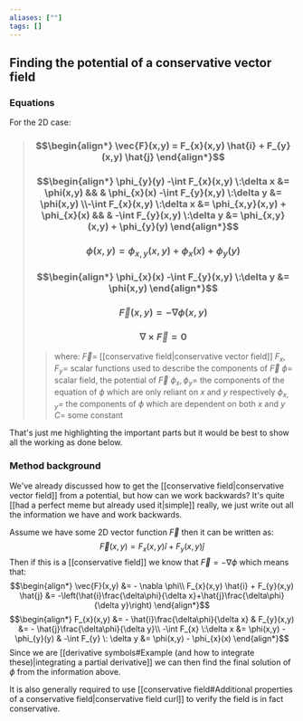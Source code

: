 ```yaml
---
aliases: [""]
tags: []
---
```


## Finding the potential of a conservative vector field

### Equations

For the 2D case:

> ### $$\begin{align*}    \vec{F}(x,y) = F_{x}(x,y) \hat{i} + F_{y}(x,y) \hat{j}   \end{align*}$$
> ### $$\begin{align*}  \phi_{y}(y)  -\int F_{x}(x,y) \:\delta x &= \phi(x,y)  && & \phi_{x}(x)  -\int F_{y}(x,y) \:\delta y &= \phi(x,y)  \\-\int F_{x}(x,y) \:\delta x &= \phi_{x,y}(x,y) + \phi_{x}(x)  && &   -\int F_{y}(x,y) \:\delta y &= \phi_{x,y}(x,y) + \phi_{y}(y) \end{align*}$$
> ### $$ \phi(x,y) = \phi_{x,y}(x,y) + \phi_{x}(x) + \phi_{y}(y) $$
> ### $$\begin{align*}  \phi_{x}(x)  -\int F_{y}(x,y) \:\delta y &= \phi(x,y)      \end{align*}$$
> ### $$ \vec{F}(x,y) = - \nabla \phi(x,y) $$
> ### $$\nabla \times \vec F =  0$$ 
>> where:
>> $\vec{F}=$ [[conservative field|conservative vector field]]
>> $F_{x},F_{y}=$ scalar functions used to describe the components of $\vec F$
>> $\phi=$ scalar field, the potential of $\vec F$
>> $\phi_{x},\phi_{y}=$ the components of the equation of $\phi$ which are only reliant on $x$ and $y$ respectively
>> $\phi_{x,y}=$ the components of $\phi$ which are dependent on both $x$ and $y$
>> $C=$ some constant

That's just me highlighting the important parts but it would be best to show all the working as done below.

### Method background
We've already discussed how to get the [[conservative field|conservative vector field]] from a potential, but how can we work backwards? It's quite [[had a perfect meme but already used it|simple]] really, we just write out all the information we have and work backwards. 

Assume we have some 2D vector function $\vec F$ then it can be written as:
$$ \vec{F}(x,y) = F_{x}(x,y) \hat{i} + F_{y}(x,y) \hat{j} $$
Then if this is a [[conservative field]] we know that $\vec{F} = -\nabla \phi$ which means that:
$$\begin{align*}
\vec{F}(x,y) &= - \nabla \phi\\
F_{x}(x,y) \hat{i} + F_{y}(x,y) \hat{j} &= -\left(\hat{i}\frac{\delta\phi}{\delta x}+\hat{j}\frac{\delta\phi}{\delta y}\right)
\end{align*}$$
$$\begin{align*}
F_{x}(x,y)  &= - \hat{i}\frac{\delta\phi}{\delta x}  & F_{y}(x,y)  &= - \hat{j}\frac{\delta\phi}{\delta y}\\
-\int F_{x} \:\delta x &= \phi(x,y) - \phi_{y}(y) & -\int F_{y} \: \delta y &= \phi(x,y) - \phi_{x}(x)
\end{align*}$$
Since we are [[derivative symbols#Example (and how to integrate these)|integrating a partial derivative]] we can then find the final solution of $\phi$ from the information above.

It is also generally required to use [[conservative field#Additional properties of a conservative field|conservative field curl]] to verify the field is in fact conservative.


